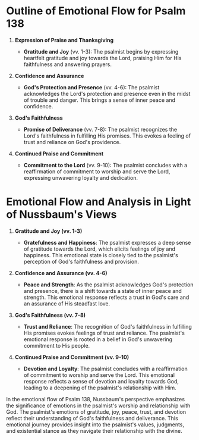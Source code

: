 # Outline of Emotional Flow for Psalm 138

1. **Expression of Praise and Thanksgiving**
    - **Gratitude and Joy** (vv. 1-3): The psalmist begins by expressing heartfelt gratitude and joy towards the Lord, praising Him for His faithfulness and answering prayers.

2. **Confidence and Assurance**
    - **God's Protection and Presence** (vv. 4-6): The psalmist acknowledges the Lord's protection and presence even in the midst of trouble and danger. This brings a sense of inner peace and confidence.

3. **God's Faithfulness**
    - **Promise of Deliverance** (vv. 7-8): The psalmist recognizes the Lord's faithfulness in fulfilling His promises. This evokes a feeling of trust and reliance on God's providence.

4. **Continued Praise and Commitment**
    - **Commitment to the Lord** (vv. 9-10): The psalmist concludes with a reaffirmation of commitment to worship and serve the Lord, expressing unwavering loyalty and dedication.

# Emotional Flow and Analysis in Light of Nussbaum's Views

1. **Gratitude and Joy (vv. 1-3)**
    - **Gratefulness and Happiness**: The psalmist expresses a deep sense of gratitude towards the Lord, which elicits feelings of joy and happiness. This emotional state is closely tied to the psalmist's perception of God's faithfulness and provision.

2. **Confidence and Assurance (vv. 4-6)**
    - **Peace and Strength**: As the psalmist acknowledges God's protection and presence, there is a shift towards a state of inner peace and strength. This emotional response reflects a trust in God's care and an assurance of His steadfast love.

3. **God's Faithfulness (vv. 7-8)**
    - **Trust and Reliance**: The recognition of God's faithfulness in fulfilling His promises evokes feelings of trust and reliance. The psalmist's emotional response is rooted in a belief in God's unwavering commitment to His people.

4. **Continued Praise and Commitment (vv. 9-10)**
    - **Devotion and Loyalty**: The psalmist concludes with a reaffirmation of commitment to worship and serve the Lord. This emotional response reflects a sense of devotion and loyalty towards God, leading to a deepening of the psalmist's relationship with Him.

In the emotional flow of Psalm 138, Nussbaum's perspective emphasizes the significance of emotions in the psalmist's worship and relationship with God. The psalmist's emotions of gratitude, joy, peace, trust, and devotion reflect their understanding of God's faithfulness and deliverance. This emotional journey provides insight into the psalmist's values, judgments, and existential stance as they navigate their relationship with the divine.
